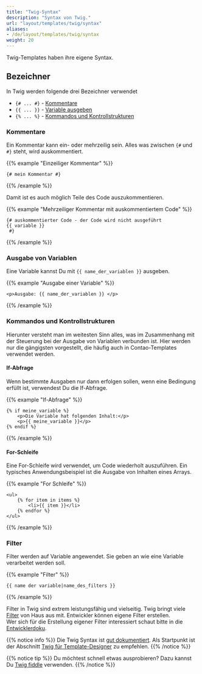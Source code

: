 ```yaml
---
title: "Twig-Syntax"
description: "Syntax von Twig."
url: "layout/templates/twig/syntax"
aliases:
- /de/layout/templates/twig/syntax
weight: 20
---
```


Twig-Templates haben ihre eigene Syntax.

## Bezeichner

In Twig werden folgende drei Bezeichner verwendet
* `{# ... #}` - [Kommentare](#kommentare)
* `{{ ... }}` - [Variable ausgeben](#ausgabe-von-variablen)
* `{% ... %}` - [Kommandos und Kontrollstrukturen](#kommandos-und-kontrollstrukturen)

### Kommentare

Ein Kommentar kann ein- oder mehrzeilig sein. Alles was zwischen `{#` und `#}` steht, wird auskommentiert.<br>

{{% example "Einzeiliger Kommentar" %}}
```twig
{# mein Kommentar #}
```
{{% /example %}}

Damit ist es auch möglich Teile des Code auszukommentieren.

{{% example "Mehrzeiliger Kommentar mit auskommentiertem Code" %}}
```twig
{# auskommentierter Code - der Code wird nicht ausgeführt
{{ variable }}
 #}
```
{{% /example %}}

### Ausgabe von Variablen

Eine Variable kannst Du mit `{{ name_der_variablen }}` ausgeben.

{{% example "Ausgabe einer Variable" %}}
```twig
<p>Ausgabe: {{ name_der_variablen }} </p>
```
{{% /example %}}

### Kommandos und Kontrollstrukturen
Hierunter versteht man im weitesten Sinn alles, was im Zusammenhang mit der Steuerung bei der Ausgabe von Variablen 
verbunden ist.
Hier werden nur die gängigsten vorgestellt, die häufig auch in Contao-Templates verwendet werden.

#### If-Abfrage

Wenn bestimmte Ausgaben nur dann erfolgen sollen, wenn eine Bedingung erfüllt ist, verwendest Du die If-Abfrage.

{{% example "If-Abfrage" %}}
```twig
{% if meine_variable %}
    <p>Die Variable hat folgenden Inhalt:</p>
    <p>{{ meine_variable }}</p>
{% endif %}
```
{{% /example %}}

#### For-Schleife

Eine For-Schleife wird verwendet, um Code wiederholt auszuführen. Ein typisches Anwendungsbeispiel ist die
Ausgabe von Inhalten eines Arrays.

{{% example "For Schleife" %}}
```twig
<ul>
    {% for item in items %}
        <li>{{ item }}</li>
    {% endfor %}
</ul>
```
{{% /example %}}

### Filter

Filter werden auf Variable angewendet. Sie geben an wie eine Variable verarbeitet werden soll.

{{% example "Filter" %}}
```twig
{{ name der variable|name_des_filters }}
```
{{% /example %}}

Filter in Twig sind extrem leistungsfähig und vielseitig. Twig bringt viele
[Filter](https://twig.symfony.com/doc/3.x/filters/index.html) von Haus aus mit. Entwickler können eigene Filter
erstellen.<br>
Wer sich für die Erstellung eigener Filter interessiert schaut bitte in die
[Entwicklerdoku](https://docs.contao.org/dev/framework/templates/getting-started/#extending-twig).

{{% notice info %}}
Die Twig Syntax ist [gut dokumentiert](https://twig.symfony.com/doc/3.x/). Als Startpunkt ist der
Abschnitt [Twig für Template-Designer](https://twig.symfony.com/doc/3.x/templates.html) zu empfehlen.
{{% /notice %}}

{{% notice tip %}}
Du möchtest schnell etwas ausprobieren? Dazu kannst Du [Twig fiddle](https://twigfiddle.com/) verwenden.
{{% /notice %}}
